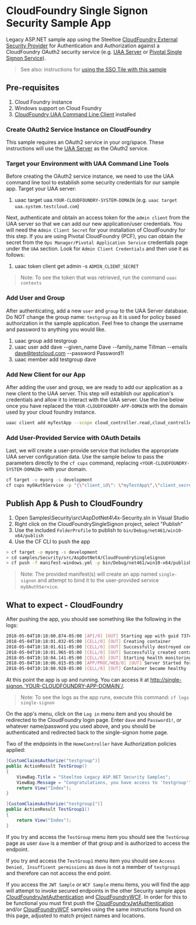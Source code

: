 ﻿# CloudFoundry Single Signon Security Sample App

Legacy ASP.NET sample app using the Steeltoe [CloudFoundry External Security Provider](https://github.com/SteeltoeOSS/Security) for Authentication and Authorization against a CloudFoundry OAuth2 security service (e.g. [UAA Server](https://github.com/cloudfoundry/uaa) or [Pivotal Single Signon Service](https://docs.pivotal.io/p-identity/)).

> See also: instructions for [using the SSO Tile with this sample](README-SSO.md)

## Pre-requisites

1. Cloud Foundry instance
1. Windows support on Cloud Foundry
1. [CloudFoundry UAA Command Line Client](https://github.com/cloudfoundry/cf-uaac) installed

### Create OAuth2 Service Instance on CloudFoundry

This sample requires an OAuth2 service in your org/space. These instructions will use the [UAA Server](https://github.com/cloudfoundry/uaa) as the OAuth2 service.

### Target your Environment with UAA Command Line Tools

Before creating the OAuth2 service instance, we need to use the UAA command line tool to establish some security credentials for our sample app. Target your UAA server:

1. uaac target uaa.`YOUR-CLOUDFOUNDRY-SYSTEM-DOMAIN` (e.g. `uaac target uaa.system.testcloud.com`)

Next, authenticate and obtain an access token for the `admin client` from the UAA server so that we can add our new application/user credentials. You will need the `Admin Client Secret` for your installation of CloudFoundry for this step. If you are using Pivotal CloudFoundry (PCF), you can obtain the secret from the `Ops Manager/Pivotal Application Service` credentials page under the `UAA` section.  Look for `Admin Client Credentials` and then use it as follows:

1. uaac token client get admin -s `ADMIN_CLIENT_SECRET`

> Note: To see the token that was retrieved, run the command `uaac contexts`

### Add User and Group

After authenticating, add a new `user` and `group` to the UAA Server database. Do NOT change the group name: `testgroup` as it is used for policy based authorization in the sample application. Feel free to change the username and password to anything you would like.

1. uaac group add testgroup
1. uaac user add dave --given_name Dave --family_name Tillman --emails dave@testcloud.com --password Password1!
1. uaac member add testgroup dave

### Add New Client for our App

After adding the user and group, we are ready to add our application as a new client to the UAA server. This step will establish our application's credentials and allow it to interact with the UAA server. Use the line below once you have replaced the `YOUR-CLOUDFOUNDRY-APP-DOMAIN` with the domain used by your cloud foundry instance.

```bash
uaac client add myTestApp --scope cloud_controller.read,cloud_controller_service_permissions.read,openid,testgroup --authorized_grant_types authorization_code,refresh_token --authorities uaa.resource --redirect_uri http://single-signon.`YOUR-CLOUDFOUNDRY-APP-DOMAIN`/signin-oidc --autoapprove cloud_controller.read,cloud_controller_service_permissions.read,openid,testgroup --secret myTestApp
```

### Add User-Provided Service with OAuth Details

Last, we will create a user-provide service that includes the appropriate UAA server configuration data. Use the sample below to pass the parameters directly to the `cf cups` command, replacing `<YOUR-CLOUDFOUNDRY-SYSTEM-DOMAIN>` with your domain.

```bash
cf target -o myorg -s development
cf cups myOAuthService -p "{\"client_id\": \"myTestApp\",\"client_secret\": \"myTestApp\",\"uri\": \"uaa://login.<YOUR-CLOUDFOUNDRY-SYSTEM-DOMAIN>\"}"
```

## Publish App & Push to CloudFoundry

1. Open Samples\Security\src\AspDotNet4\4x-Security.sln in Visual Studio
1. Right click on the CloudFoundrySingleSignon project, select "Publish"
1. Use the included `FolderProfile` to publish to `bin/Debug/net461/win10-x64/publish`
1. Use the CF CLI to push the app

```bash
> cf target -o myorg -s development
> cd samples/Security/src/AspDotNet4/CloudFoundrySingleSignon
> cf push -f manifest-windows.yml -p bin/Debug/net461/win10-x64/publish
```

> Note: The provided manifest(s) will create an app named `single-signon` and attempt to bind it to the user-provided service `myOAuthService`.

## What to expect - CloudFoundry

After pushing the app, you should see something like the following in the logs:

```bash
2018-05-04T10:18:00.874-05:00 [API/0] [OUT] Starting app with guid 737c9bce-3262-4434-91d2-563ff9871d66
2018-05-04T10:18:01.032-05:00 [CELL/0] [OUT] Creating container
2018-05-04T10:18:01.611-05:00 [CELL/0] [OUT] Successfully destroyed container
2018-05-04T10:18:01.965-05:00 [CELL/0] [OUT] Successfully created container
2018-05-04T10:18:04.141-05:00 [CELL/0] [OUT] Starting health monitoring of container
2018-05-04T10:18:06.015-05:00 [APP/PROC/WEB/0] [OUT] Server Started for b096336d-5b38-43a2-815b-7c90dc67d46a
2018-05-04T10:18:08.928-05:00 [CELL/0] [OUT] Container became healthy
```

At this point the app is up and running.  You can access it at <http://single-signon.`YOUR-CLOUDFOUNDRY-APP-DOMAIN`/>.

> Note: To see the logs as the app runs, execute this command: `cf logs single-signon`

On the app's menu, click on the `Log in` menu item and you should be redirected to the CloudFoundry login page. Enter `dave` and `Password1!`, or whatever name/password you used above,  and you should be authenticated and redirected back to the single-signon home page.

Two of the endpoints in the `HomeController` have Authorization policies applied:

```csharp
[CustomClaimsAuthorize("testgroup")]
public ActionResult TestGroup()
{
    ViewBag.Title = "Steeltoe Legacy ASP.NET Security Samples";
    ViewBag.Message = "Congratulations, you have access to 'testgroup'";
    return View("Index");
}

[CustomClaimsAuthorize("testgroup1")]
public ActionResult TestGroup1()
{
    return View("Index");
}
```

If you try and access the `TestGroup` menu item you should see the `TestGroup` page as user `dave` is a member of that group and is authorized to access the endpoint.

If you try and access the `TestGroup1` menu item you should see `Access Denied, Insufficent permissions` as `dave` is not a member of `testgroup1` and therefore can not access the end point.

If you access the `JWT Sample` or `WCF Sample` menu items, you will find the app will attempt to invoke secured endpoints in the other Security sample apps [CloudFoundryJwtAuthentication][jwt] and [CloudFoundryWCF][wcf]. In order for this to be functional you must first push the [CloudFoundryJwtAuthentication][jwt] and/or [CloudFoundryWCF][wcf] samples using the same instructions found on this page, adjusted to match project names and locations.

[jwt]: ../CloudFoundryJwtAuthentication
[wcf]: ../CloudFoundryWcf